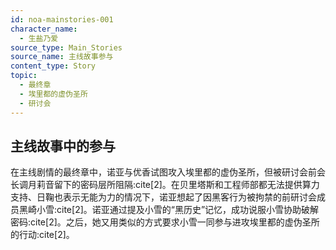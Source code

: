 ```yaml
---
id: noa-mainstories-001
character_name:
  - 生盐乃爱
source_type: Main_Stories
source_name: 主线故事参与
content_type: Story
topic:
  - 最终章
  - 埃里都的虚伪圣所
  - 研讨会
---
```

## 主线故事中的参与
在主线剧情的最终章中，诺亚与优香试图攻入埃里都的虚伪圣所，但被研讨会前会长调月莉音留下的密码层所阻隔:cite[2]。在贝里塔斯和工程师部都无法提供算力支持、日鞠也表示无能为力的情况下，诺亚想起了因黑客行为被拘禁的前研讨会成员黑崎小雪:cite[2]。诺亚通过提及小雪的“黑历史”记忆，成功说服小雪协助破解密码:cite[2]。之后，她又用类似的方式要求小雪一同参与进攻埃里都的虚伪圣所的行动:cite[2]。